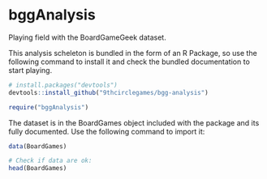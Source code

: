 # bggAnalysis
Playing field with the BoardGameGeek dataset.

This analysis scheleton is bundled in the form of an R Package, so use the following command to install it and check the bundled documentation to start playing.

```R
# install.packages("devtools")
devtools::install_github("9thcirclegames/bgg-analysis")

require("bggAnalysis")

```

The dataset is in the BoardGames object included with the package and its fully documented.
Use the following command to import it:
```R
data(BoardGames)

# Check if data are ok:
head(BoardGames)
```
